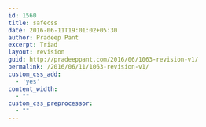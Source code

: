 ```yaml
---
id: 1560
title: safecss
date: 2016-06-11T19:01:02+05:30
author: Pradeep Pant
excerpt: Triad
layout: revision
guid: http://pradeeppant.com/2016/06/1063-revision-v1/
permalink: /2016/06/11/1063-revision-v1/
custom_css_add:
  - 'yes'
content_width:
  - ""
custom_css_preprocessor:
  - ""
---
```

